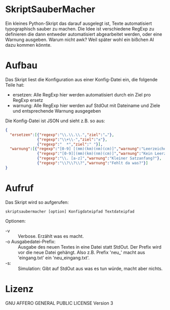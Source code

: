 # SkriptSauberMacher
Ein kleines Python-Skript das darauf ausgelegt ist, Texte automatisiert typographisch sauber zu machen. Die Idee ist verschiedene RegExp zu definieren die dann entweder automatisiert abgearbeitet werden, oder eine Warnung ausgeben. Warum nicht awk? Weil später wohl ein bißchen AI dazu kommen könnte.

# Aufbau
Das Skript liest die Konfiguration aus einer Konfig-Datei ein, die folgende Teile hat:

* ersetzen: Alle RegExp hier werden automatisiert durch ein Ziel pro RegExp ersetz
* warnung: Alle RegExp hier werden auf StdOut mit Dateiname und Ziele und entsprechende Warnung ausgegeben

Die Konfig-Datei ist JSON und sieht z.B. so aus:

```json
{
  "ersetzen":[{"regexp":"\\.\\.\\.","ziel":"…"},
              {"regexp":"\\+\\-","ziel":"±"},
              {"regexp":"  *","ziel":" "}],
  "warnung":[{"regexp":"[0-9] [(mm)(km)(nm)(cm)]","warnung":"Leerzeichen zwischen Zahl und Einheit?"},
              {"regexp":"[0-9][(mm)(km)(nm)(cm)]","warnung":"Kein Leerzeichen zwischen Zahl und Einheit?"},
              {"regexp":"\\. [a-z]","warnung":"Kleiner Satzanfang?"},
              {"regexp":"\\?\\?\\?","warnung":"Fehlt da was?"}]
}
```

# Aufruf
Das Skript wird so aufgerufen:

```
skriptsaubermacher [option] Konfigdateipfad Textdateipfad
```

Optionen:
<dl>
  <dt>-v</dt>
  <dd>Verbose. Erzählt was es macht.</dd>
  <dt>-o Ausgabedatei-Prefix:</dt>
  <dd>Ausgabe des neuen Textes in eine Datei statt StdOut. Der Prefix wird vor die neue Datei gehängt. 
      Also z.B. Prefix 'neu_' macht aus 'eingang.txt' ein 'neu_eingang.txt'.</dd>
  <dt>-s:</dt>
  <dd>Simulation: Gibt auf StdOut aus was es tun würde, macht aber nichts.</dd>
</dl>

# Lizenz
GNU AFFERO GENERAL PUBLIC LICENSE Version 3
